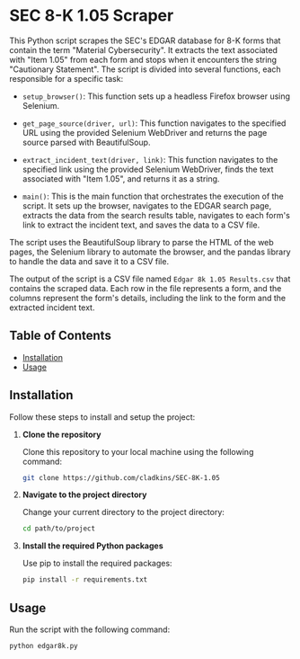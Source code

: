 # SEC 8-K 1.05 Scraper

This Python script scrapes the SEC's EDGAR database for 8-K forms that contain the term "Material Cybersecurity". It extracts the text associated with "Item 1.05" from each form and stops when it encounters the string "Cautionary Statement".
The script is divided into several functions, each responsible for a specific task:

- `setup_browser()`: This function sets up a headless Firefox browser using Selenium.

- `get_page_source(driver, url)`: This function navigates to the specified URL using the provided Selenium WebDriver and returns the page source parsed with BeautifulSoup.

- `extract_incident_text(driver, link)`: This function navigates to the specified link using the provided Selenium WebDriver, finds the text associated with "Item 1.05", and returns it as a string.

- `main()`: This is the main function that orchestrates the execution of the script. It sets up the browser, navigates to the EDGAR search page, extracts the data from the search results table, navigates to each form's link to extract the incident text, and saves the data to a CSV file.

The script uses the BeautifulSoup library to parse the HTML of the web pages, the Selenium library to automate the browser, and the pandas library to handle the data and save it to a CSV file.

The output of the script is a CSV file named `Edgar 8k 1.05 Results.csv` that contains the scraped data. Each row in the file represents a form, and the columns represent the form's details, including the link to the form and the extracted incident text.

## Table of Contents

- [Installation](#installation)
- [Usage](#usage)

## Installation

Follow these steps to install and setup the project:

1. **Clone the repository**

    Clone this repository to your local machine using the following command:

    ```bash
    git clone https://github.com/cladkins/SEC-8K-1.05
    ```

    
2. **Navigate to the project directory**

    Change your current directory to the project directory:

    ```bash
    cd path/to/project
    ```

3. **Install the required Python packages**

    Use pip to install the required packages:

    ```bash
    pip install -r requirements.txt
    ```

## Usage

Run the script with the following command:

```bash
python edgar8k.py
```
